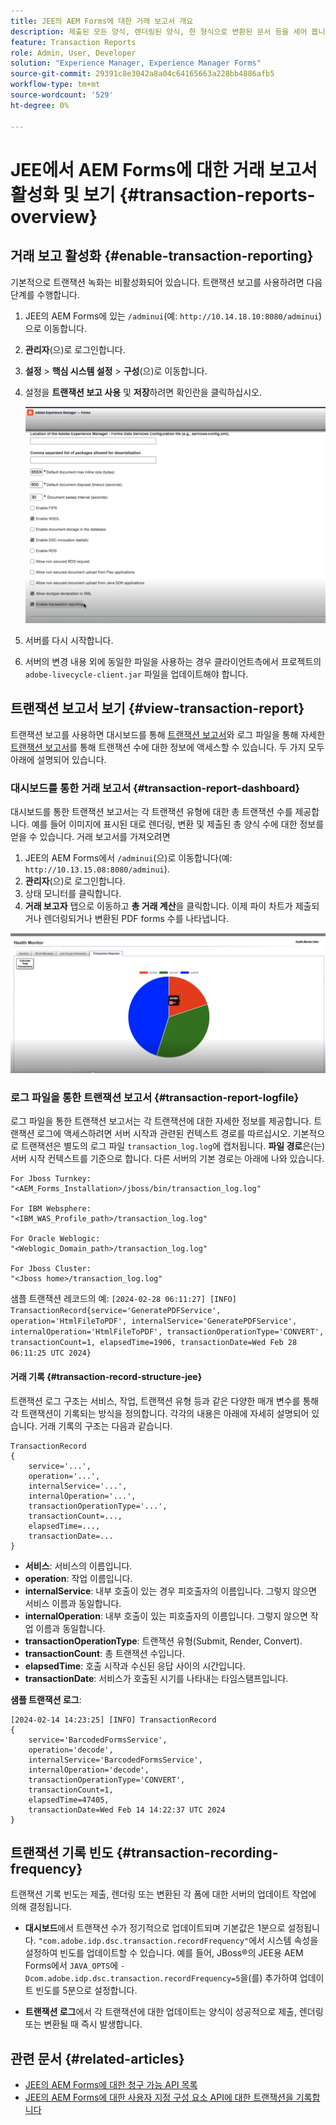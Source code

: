 ```yaml
---
title: JEE의 AEM Forms에 대한 거래 보고서 개요
description: 제출된 모든 양식, 렌더링된 양식, 한 형식으로 변환된 문서 등을 세어 봅니다.
feature: Transaction Reports
role: Admin, User, Developer
solution: "Experience Manager, Experience Manager Forms"
source-git-commit: 29391c8e3042a8a04c64165663a228bb4886afb5
workflow-type: tm+mt
source-wordcount: '529'
ht-degree: 0%

---
```


# JEE에서 AEM Forms에 대한 거래 보고서 활성화 및 보기 {#transaction-reports-overview}

<!--Transaction reports in AEM Forms on JEE let you keep a count of all transactions taken place on your AEM Forms deployment. The objective is to provide information about product usage and helps business stakeholders understand their digital processing volumes. Examples of a transaction include:

* Submission of a document
* Rendition of a document
* Conversion of a document from one file format to another 

For more information on what is considered a transaction, see [Billable APIs](../../forms/using/transaction-reports-billable-apis-jee.md). Transaction log helps you to gain information about the number of documents submitted, rendered, and converted.-->

## 거래 보고 활성화 {#enable-transaction-reporting}

기본적으로 트랜잭션 녹화는 비활성화되어 있습니다. 트랜잭션 보고를 사용하려면 다음 단계를 수행합니다.

1. JEE의 AEM Forms에 있는 `/adminui`(예: `http://10.14.18.10:8080/adminui`)으로 이동합니다.
1. **관리자**(으)로 로그인합니다.
1. **설정** > **핵심 시스템 설정** > **구성**(으)로 이동합니다.
1. 설정을 **트랜잭션 보고 사용** 및 **저장**&#x200B;하려면 확인란을 클릭하십시오.

   ![sample-transaction-report-jee](assets/enable-transaction-jee.png)

1. 서버를 다시 시작합니다.
1. 서버의 변경 내용 외에 동일한 파일을 사용하는 경우 클라이언트측에서 프로젝트의 `adobe-livecycle-client.jar` 파일을 업데이트해야 합니다.

<!--
* You can [enable transaction recording](../../forms/using/viewing-and-understanding-transaction-reports.md#setting-up-transaction-reports) from AEM Web Console. view transaction reports on author, processing, or publish instances. View transaction reports on author or processing instances for an aggregated sum of all transactions. View transaction reports on the publish instances for a count of all transactions that take place only on that publish instance from where the report is run.
-->

<!--Do not author content (Create adaptive forms, interactive communication, themes, and other authoring activities) and process documents (Use workflows, document services, and other processing activities) on the same AEM instance. Keep the transaction recording disabled for AEM Forms servers used to author content. Keep the transaction recording enabled for AEM Forms servers used to process documents.-->

## 트랜잭션 보고서 보기 {#view-transaction-report}

트랜잭션 보고를 사용하면 대시보드를 통해 [트랜잭션 보고서](#transaction-report-dashboard)와 로그 파일을 통해 자세한 [트랜잭션 보고서](#transaction-report-logfile)를 통해 트랜잭션 수에 대한 정보에 액세스할 수 있습니다. 두 가지 모두 아래에 설명되어 있습니다.

### 대시보드를 통한 거래 보고서 {#transaction-report-dashboard}

대시보드를 통한 트랜잭션 보고서는 각 트랜잭션 유형에 대한 총 트랜잭션 수를 제공합니다. 예를 들어 이미지에 표시된 대로 렌더링, 변환 및 제출된 총 양식 수에 대한 정보를 얻을 수 있습니다. 거래 보고서를 가져오려면

1. JEE의 AEM Forms에서 `/adminui`(으)로 이동합니다(예: `http://10.13.15.08:8080/adminui`).
1. **관리자**(으)로 로그인합니다.
1. 상태 모니터를 클릭합니다.
1. **거래 보고자** 탭으로 이동하고 **총 거래 계산**&#x200B;을 클릭합니다. 이제 파이 차트가 제출되거나 렌더링되거나 변환된 PDF forms 수를 나타냅니다.

![sample-transaction-report-jee](assets/transaction-piechart.png)


### 로그 파일을 통한 트랜잭션 보고서 {#transaction-report-logfile}

로그 파일을 통한 트랜잭션 보고서는 각 트랜잭션에 대한 자세한 정보를 제공합니다. 트랜잭션 로그에 액세스하려면 서버 시작과 관련된 컨텍스트 경로를 따르십시오. 기본적으로 트랜잭션은 별도의 로그 파일 `transaction_log.log`에 캡처됩니다. **파일 경로**&#x200B;은(는) 서버 시작 컨텍스트를 기준으로 합니다. 다른 서버의 기본 경로는 아래에 나와 있습니다.

```
For Jboss Turnkey:
"<AEM_Forms_Installation>/jboss/bin/transaction_log.log"

For IBM Websphere: 
"<IBM_WAS_Profile_path>/transaction_log.log"

For Oracle Weblogic:
"<Weblogic_Domain_path>/transaction_log.log"

For Jboss Cluster:
"<Jboss home>/transaction_log.log"
```

샘플 트랜잭션 레코드의 예:
`[2024-02-28 06:11:27] [INFO] TransactionRecord{service='GeneratePDFService', operation='HtmlFileToPDF', internalService='GeneratePDFService', internalOperation='HtmlFileToPDF', transactionOperationType='CONVERT', transactionCount=1, elapsedTime=1906, transactionDate=Wed Feb 28 06:11:25 UTC 2024}`

#### 거래 기록 {#transaction-record-structure-jee}

트랜잭션 로그 구조는 서비스, 작업, 트랜잭션 유형 등과 같은 다양한 매개 변수를 통해 각 트랜잭션이 기록되는 방식을 정의합니다. 각각의 내용은 아래에 자세히 설명되어 있습니다. 거래 기록의 구조는 다음과 같습니다.

```
TransactionRecord
{
    service='...', 
    operation='...', 
    internalService='...', 
    internalOperation='...', 
    transactionOperationType='...', 
    transactionCount=..., 
    elapsedTime=..., 
    transactionDate=...
}
```

* **서비스**: 서비스의 이름입니다.
* **operation**: 작업 이름입니다.
* **internalService**: 내부 호출이 있는 경우 피호출자의 이름입니다. 그렇지 않으면 서비스 이름과 동일합니다.
* **internalOperation**: 내부 호출이 있는 피호출자의 이름입니다. 그렇지 않으면 작업 이름과 동일합니다.
* **transactionOperationType**: 트랜잭션 유형(Submit, Render, Convert).
* **transactionCount**: 총 트랜잭션 수입니다.
* **elapsedTime**: 호출 시작과 수신된 응답 사이의 시간입니다.
* **transactionDate**: 서비스가 호출된 시기를 나타내는 타임스탬프입니다.

**샘플 트랜잭션 로그**:

```
[2024-02-14 14:23:25] [INFO] TransactionRecord
{
    service='BarcodedFormsService', 
    operation='decode', 
    internalService='BarcodedFormsService', 
    internalOperation='decode', 
    transactionOperationType='CONVERT', 
    transactionCount=1, 
    elapsedTime=47405, 
    transactionDate=Wed Feb 14 14:22:37 UTC 2024
}
```

## 트랜잭션 기록 빈도 {#transaction-recording-frequency}

<!--Transaction persistence involves updating the total transaction count for SUBMIT, CONVERT, and RENDER operations on the server periodically: -->

트랜잭션 기록 빈도는 제출, 렌더링 또는 변환된 각 폼에 대한 서버의 업데이트 작업에 의해 결정됩니다.

* **대시보드**&#x200B;에서 트랜잭션 수가 정기적으로 업데이트되며 기본값은 1분으로 설정됩니다. `"com.adobe.idp.dsc.transaction.recordFrequency"`에서 시스템 속성을 설정하여 빈도를 업데이트할 수 있습니다. 예를 들어, JBoss®의 JEE용 AEM Forms에서 `JAVA_OPTS`에 `-Dcom.adobe.idp.dsc.transaction.recordFrequency=5`을(를) 추가하여 업데이트 빈도를 5분으로 설정합니다.

* **트랜잭션 로그**&#x200B;에서 각 트랜잭션에 대한 업데이트는 양식이 성공적으로 제출, 렌더링 또는 변환될 때 즉시 발생합니다.

<!-- A transaction remains in the buffer for a specified period (Flush Buffer time + Reverse replication time). By default, it takes approximately 90 seconds for the transaction count to reflect in the transaction report.

Actions like submitting a PDF Form, using Agent UI to preview an interactive communication, or using non-standard form submission methods are not accounted as transactions. AEM Forms provides an API to record such transactions. Call the API from your custom implementations to record a transaction.

## Supported Topology {#supported-topology}

Transaction reports are available only on AEM Forms on OSGi environment. It supports author-publish, author-processing-publish, and only processing topologies. For example, topologies, see [Architecture and deployment topologies for AEM Forms](../../forms/using/transaction-reports-overview.md).

The transaction count is reverse replicated from publish instances to author or processing instances. An indicative author-publish topology is displayed below:

![simple-author-publish-topology](assets/simple-author-publish-topology.png)

>[!NOTE]
>
>AEM Forms transaction reports does not support topologies that contain only publish instances.

### Guidelines for using transaction reports {#guidelines-for-using-transaction-reports}

* Disable transaction reports on all author instances as reports on author instances includes transactions registered during authoring activities.
* Enable the **Show transactions from publish only** option on the author instance to view cumulative transactions from all publish instances. You can also view transaction reports on each publish instance for actual transactions on that particular publish instance only.
* Do not use author instances to run workflows and process documents.
* Before using transaction reporting, if you are have a toplogy with publish servers, ensure that the reverse replication is enabled for all the publish instances.
* Transaction data is reverse-replicated from a publish instance to only corresponding author or processing instance. The author or processing instance cannot further replicate data to another instance. For example, if you have author-processing-publish topology, aggregated transaction data is replicated only to the processing instance.-->

## 관련 문서 {#related-articles}

* [JEE의 AEM Forms에 대한 청구 가능 API 목록](../../forms/using/transaction-reports-billable-apis-jee.md)
* [JEE의 AEM Forms에 대한 사용자 지정 구성 요소 API에 대한 트랜잭션을 기록합니다](/help/forms/using/record-transaction-custom-component-jee.md)
